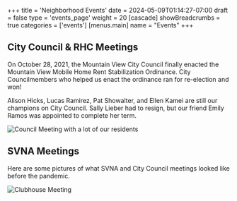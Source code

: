 +++
title = 'Neighborhood Events'
date = 2024-05-09T01:14:27-07:00
draft = false
type = 'events_page'
weight = 20
[cascade]
    showBreadcrumbs = true
    categories = ['events']
[menus.main]
    name = "Events"
+++

## City Council & RHC Meetings

On October 28, 2021, the Mountain View City Council finally enacted the Mountain View Mobile Home Rent Stabilization Ordinance. City Councilmembers who helped us enact the ordinance ran for re-election and won!

Alison Hicks, Lucas Ramirez, Pat Showalter, and Ellen Kamei are still our champions on City Council. Sally Lieber had to resign, but our friend Emily Ramos was appointed to complete her term.

![Council Meeting with a lot of our residents](./council_meeting.jpg)

## SVNA Meetings

Here are some pictures of what SVNA and City Council meetings looked like before the pandemic.

![Clubhouse Meeting](./clubhouse_meeting.jpg)
